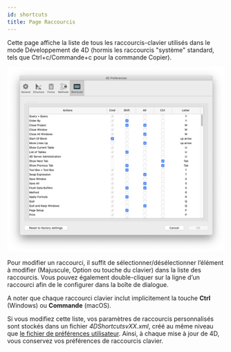 ```yaml
---
id: shortcuts
title: Page Raccourcis
---
```


Cette page affiche la liste de tous les raccourcis-clavier utilisés dans le mode Développement de 4D (hormis les raccourcis "système" standard, tels que Ctrl+c/Commande+c pour la commande Copier).

![](../assets/en/Preferences/shortcuts.png)

Pour modifier un raccourci, il suffit de sélectionner/désélectionner l’élément à modifier (Majuscule, Option ou touche du clavier) dans la liste des raccourcis. Vous pouvez également double-cliquer sur la ligne d’un raccourci afin de le configurer dans la boîte de dialogue.

A noter que chaque raccourci clavier inclut implicitement la touche **Ctrl** (Windows) ou **Commande** (macOS).

Si vous modifiez cette liste, vos paramètres de raccourcis personnalisés sont stockés dans un fichier _4DShortcutsvXX.xml_, créé au même niveau que [le fichier de préférences utilisateur](overview.md#storage). Ainsi, à chaque mise à jour de 4D, vous conservez vos préférences de raccourcis clavier.
